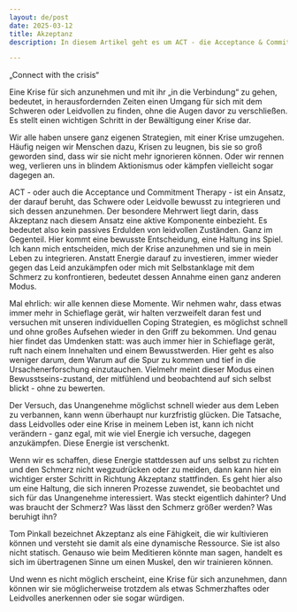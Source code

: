 ```yaml
---
layout: de/post
date: 2025-03-12
title: Akzeptanz
description: In diesem Artikel geht es um ACT - die Acceptance & Commitment Therapie, die eine besondere Haltung in Bezug auf Krisen vermittelt.

---
```

„Connect with the crisis“ 



Eine Krise für sich anzunehmen und mit ihr „in die Verbindung“ zu gehen, bedeutet, in herausfordernden Zeiten einen Umgang für sich mit dem Schweren oder Leidvollen zu finden, ohne die Augen davor zu verschließen. Es stellt einen wichtigen Schritt in der Bewältigung einer Krise dar. 



Wir alle haben unsere ganz eigenen Strategien, mit einer Krise umzugehen. Häufig neigen wir Menschen dazu, Krisen zu leugnen, bis sie so groß geworden sind, dass wir sie nicht mehr ignorieren können. Oder wir rennen weg, verlieren uns in blindem Aktionismus oder kämpfen vielleicht sogar dagegen an.



ACT - oder auch die Acceptance und Commitment Therapy - ist ein Ansatz, der darauf beruht, das Schwere oder Leidvolle bewusst zu integrieren und sich dessen anzunehmen. Der besondere Mehrwert liegt darin, dass Akzeptanz nach diesem Ansatz eine aktive Komponente einbezieht. Es bedeutet also kein passives Erdulden von leidvollen Zuständen. Ganz im Gegenteil. Hier kommt eine bewusste Entscheidung, eine Haltung ins Spiel. Ich kann mich entscheiden, mich der Krise anzunehmen und sie in mein Leben zu integrieren. Anstatt Energie darauf zu investieren, immer wieder gegen das Leid anzukämpfen oder mich mit Selbstanklage mit dem Schmerz zu konfrontieren, bedeutet dessen Annahme einen ganz anderen Modus. 



Mal ehrlich: wir alle kennen diese Momente. Wir nehmen wahr, dass etwas immer mehr in Schieflage gerät, wir halten verzweifelt daran fest und versuchen mit unseren individuellen Coping Strategien, es möglichst schnell und ohne großes Aufsehen wieder in den Griff zu bekommen. Und genau hier findet das Umdenken statt: was auch immer hier in Schieflage gerät, ruft nach einem Innehalten und einem Bewusstwerden. Hier geht es also weniger darum, dem Warum auf die Spur zu kommen und tief in die Ursachenerforschung einzutauchen. Vielmehr meint dieser Modus einen Bewusstseins-zustand, der mitfühlend und beobachtend auf sich selbst blickt - ohne zu bewerten. 



Der Versuch, das Unangenehme möglichst schnell wieder aus dem Leben zu verbannen, kann wenn überhaupt nur kurzfristig glücken. Die Tatsache, dass Leidvolles oder eine Krise in meinem Leben ist, kann ich nicht verändern - ganz egal, mit wie viel Energie ich versuche, dagegen anzukämpfen. Diese Energie ist verschenkt.

Wenn wir es schaffen, diese Energie stattdessen auf uns selbst zu richten und den Schmerz nicht wegzudrücken oder zu meiden, dann kann hier ein wichtiger erster Schritt in Richtung Akzeptanz stattfinden. Es geht hier also um eine Haltung, die sich inneren Prozesse zuwendet, sie beobachtet und sich für das Unangenehme interessiert. Was steckt eigentlich dahinter? Und was braucht der Schmerz? Was lässt den Schmerz größer werden? Was beruhigt ihn? 

Tom Pinkall bezeichnet Akzeptanz als eine Fähigkeit, die wir kultivieren können und versteht sie damit als eine dynamische Ressource. Sie ist also nicht statisch. Genauso wie beim Meditieren könnte man sagen, handelt es sich im übertragenen Sinne um einen Muskel, den wir trainieren können. 

Und wenn es nicht möglich erscheint, eine Krise für sich anzunehmen, dann können wir sie möglicherweise trotzdem als etwas Schmerzhaftes oder Leidvolles anerkennen oder sie sogar würdigen.
